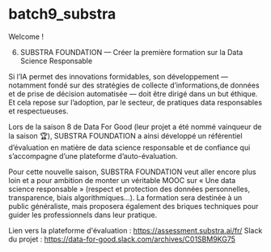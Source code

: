 # batch9_substra

Welcome ! 

6. SUBSTRA FOUNDATION — Créer la première formation sur la Data Science Responsable

Si l’IA permet des innovations formidables, son développement — notamment fondé sur des stratégies de collecte d’informations,de données et de prise de décision automatisée — doit être dirigé dans un but éthique. Et cela repose sur l’adoption, par le secteur, de pratiques data responsables et respectueuses.

Lors de la saison 8 de Data For Good (leur projet a été nommé vainqueur de la saison 🏆), SUBSTRA FOUNDATION a ainsi développé un référentiel d’évaluation en matière de data science responsable et de confiance qui s’accompagne d’une plateforme d’auto-évaluation.

Pour cette nouvelle saison, SUBSTRA FOUNDATION veut aller encore plus loin et a pour ambition de monter un véritable MOOC sur « Une data science responsable » (respect et protection des données personnelles, transparence, biais algorithmiques…). La formation sera destinée à un public généraliste, mais proposera également des briques techniques pour guider les professionnels dans leur pratique.

Lien vers la plateforme d'évaluation : https://assessment.substra.ai/fr/
Slack du projet : https://data-for-good.slack.com/archives/C01SBM9KG75
    